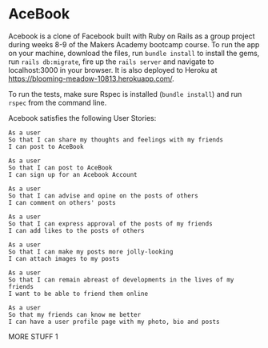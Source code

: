 # AceBook

Acebook is a clone of Facebook built with Ruby on Rails as a group project during weeks 8-9 of the Makers Academy bootcamp course. To run the app on your machine, download the files, run `bundle install` to install the gems, run `rails db:migrate`, fire up the `rails server` and navigate to localhost:3000 in your browser. It is also deployed to Heroku at https://blooming-meadow-10813.herokuapp.com/.

To run the tests, make sure Rspec is installed (`bundle install`) and run `rspec` from the command line.

Acebook satisfies the following User Stories:

```
As a user
So that I can share my thoughts and feelings with my friends
I can post to AceBook
```

```
As a user
So that I can post to AceBook
I can sign up for an Acebook Account
```

```
As a user
So that I can advise and opine on the posts of others
I can comment on others' posts
```

```
As a user
So that I can express approval of the posts of my friends
I can add likes to the posts of others
```

```
As a user
So that I can make my posts more jolly-looking
I can attach images to my posts
```

```
As a user
So that I can remain abreast of developments in the lives of my friends
I want to be able to friend them online
```

```
As a user
So that my friends can know me better
I can have a user profile page with my photo, bio and posts
```

MORE STUFF 1
